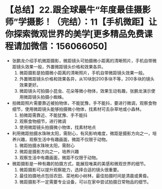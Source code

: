 # 【总结】22.跟全球最牛“年度最佳摄影师”学摄影！（完结）：11【手机微距】让你探索微观世界的美学[更多精品免费课程请加微信：156066050]

-   张鹏龙介绍手机微距摄影，微距镜头可拍摄微小距离的清晰照片，手机自带微距镜头效果一般，外置微距镜头价格和效果各异。
    1.  微距摄影是拍摄微小距离的清晰照片，手机自带微距镜头效果一般。
    2.  外置微距镜头价格和效果各异，从10块到200多块不等，200多块的镜头效果更好。
    3.  微距镜头可拍摄小昆虫、花朵等微小物体，效果生动有趣，张鹏龙演示使用微距镜头拍摄小蜘蛛。
-   拍微距照片需要靠近被拍物体，不能犹豫，手不能抖，要进行微调，观察食物细节，使用微距镜头能够拍摄微小物体，找素材可去杂草地或小森林。
    1.  拍微距需靠近、不能犹豫、手不能抖
    2.  观察食物细节，进行微调
    3.  使用微距镜头拍摄微小物体，找素材地点
-   利用微距拍摄水珠映太阳，需耐心，有风影响难度，微距是摄影方向之一，培养兴趣，观察生活中有趣画面，微距不仅限于动物。
    1.  微距拍摄水珠映太阳，需耐心
    2.  微距是摄影方向之一，培养兴趣
    3.  观察生活中有趣画面，微距不仅限于动物。
-   微距摄影是一种有趣的拍摄方式，能展现唯美的美感和微观世界的细节。
    1.  微距摄影可以提升观察能力，选择合适的镜头很重要。
    2.  最佳拍摄地点包括农田、菜地和小树林，最佳拍摄时间是清晨或黄昏。
    3.  微距摄影不一定需要专业设备，可以在家中尝试拍摄日常物品的细节。